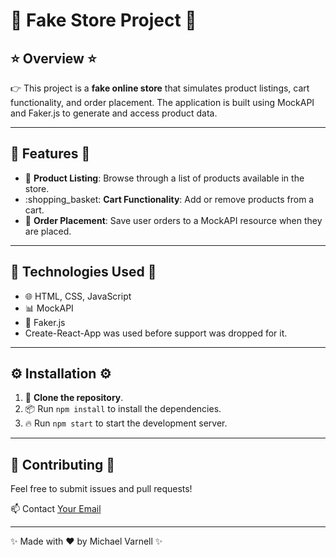 # :shopping_cart: Fake Store Project :shopping_cart:

## :star: Overview :star:

:point_right: This project is a **fake online store** that simulates product listings, cart functionality, and order placement. The application is built using MockAPI and Faker.js to generate and access product data.

---

## :rocket: Features :rocket:

- :gift: **Product Listing**: Browse through a list of products available in the store.
- :shopping_basket: **Cart Functionality**: Add or remove products from a cart.
- :money_with_wings: **Order Placement**: Save user orders to a MockAPI resource when they are placed.

---

## :wrench: Technologies Used :wrench:

- :globe_with_meridians: HTML, CSS, JavaScript
- :bar_chart: MockAPI
- :game_die: Faker.js
- Create-React-App was used before support was dropped for it. 

---

## :gear: Installation :gear:

1. :fork_and_knife: **Clone the repository**.
2. :package: Run `npm install` to install the dependencies.
3. :fire: Run `npm start` to start the development server.

---

## :raising_hand: Contributing :raising_hand:

Feel free to submit issues and pull requests!

:mailbox: Contact [Your Email](mailto:youremail@example.com)

---
:sparkles: Made with :heart: by Michael Varnell :sparkles:

